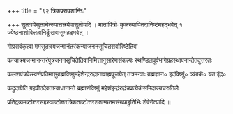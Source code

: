+++
title = "६२ त्रिकप्रसवशान्तिः"

+++
सुतत्रयेसुताचेत्स्यात्तत्त्रयेवासुतोयदि । मातापित्रोः कुलस्यापितदानिष्टंमहद्भवेत् १ ज्येष्ठनाशोवित्तहानिर्दुःखवासुमहद्भवेत् ।

गोप्रसवंकृत्वा ममसुतत्रयजन्मानंतरंकन्याजननसूचितसर्वारिष्टेतिवा

कन्यात्रयजन्मानन्तरंपुत्रजननसृचितेतिवानिमित्तानुसारेणसंकल्पः स्थण्डिलपूर्वभागेग्रहस्थापनान्तेतदुत्तरतः

कलशपंचकेस्वर्णप्रतिमासुब्रह्मविष्णुमहेशेन्द्ररुद्रानावाह्यपूजयेत् तत्रमन्त्राः ब्रह्मज्ञान० इदंविष्णुं० त्र्यंबकं० यत इंद्र०

कद्रुदायेति ग्रहपीठदेवतान्वाधानान्ते ब्रह्माणंविष्णुं महेशंइन्द्रंरुद्रंचप्रत्येकंसमिदाज्यचरुतिलैः

प्रतिद्रव्यमष्टोत्तरसहस्त्राष्टोत्तरत्रिशताष्टोत्तरशतान्यतमसंख्याहुतिभिः शेषेणेत्यादि ॥
